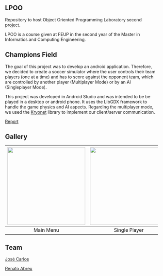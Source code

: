 ## LPOO
Repository to host Object Oriented Programming Laboratory second project.

LPOO is a course given at FEUP in the second year of the Master in Informatics and Computing Engineering.
 
## Champions Field
The goal of this project was to develop an android application. Therefore, we decided to create a soccer simulator where the user controls their team players (one at a time) and has to score against the opponent team, which are controlled by another player (Multiplayer Mode) or by an AI (Singleplayer Mode). 

This project was developed in Android Studio and was intended to be be played in a desktop or android phone. It uses the LibGDX framework to handle the game physics and AI aspects. Regarding the multiplayer mode, we used the [Kryonet](https://github.com/EsotericSoftware/kryonet) library to implement our client/server communication.

[Report](https://github.com/renatoabreu11/ChampionsField/blob/master/docs/Relat%C3%B3rio.pdf)

## Gallery

| [<img src="/res/MainMenu.gif" width="256" heigth="256">](/res/MainMenu.gif)                                                                   | [<img src="/res/SinglePlay.gif" width="256" heigth="256">](/res/SinglePlay.gif)                                                             | [<img src="/res/MultiPlayer.gif" width="256" heigth="256">](/res/MultiPlayer.gif) |
|:---:|:---:|:---:|
| Main Menu | Single Player | Multi Player |

## Team 
[José Carlos](https://github.com/Evenilink)

[Renato Abreu](https://github.com/renatoabreu11)
